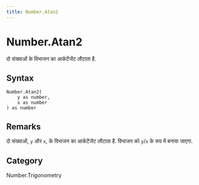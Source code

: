 ```yaml
---
title: Number.Atan2
---
```


# Number.Atan2


दो संख्याओं के विभाजन का आर्कटेंजेंट लौटाता है.


## Syntax

```powerquery
Number.Atan2(
    y as number,
    x as number
) as number
```


## Remarks

दो संख्याओं, <code>y</code> और <code>x</code>, के विभाजन का आर्कटेंजेंट लौटाता है. विभाजन को <code>y</code>/<code>x</code> के रूप में बनाया जाएगा.



## Category
Number.Trigonometry
